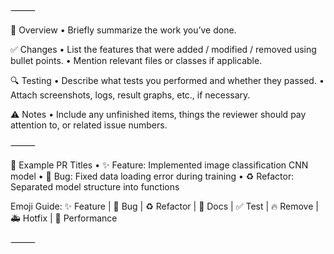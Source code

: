 ⸻

📌 Overview
	•	Briefly summarize the work you’ve done.

✅ Changes
	•	List the features that were added / modified / removed using bullet points.
	•	Mention relevant files or classes if applicable.

🔍 Testing
	•	Describe what tests you performed and whether they passed.
	•	Attach screenshots, logs, result graphs, etc., if necessary.

⚠️ Notes
	•	Include any unfinished items, things the reviewer should pay attention to, or related issue numbers.

⸻

📝 Example PR Titles
	•	✨ Feature: Implemented image classification CNN model
	•	🐛 Bug: Fixed data loading error during training
	•	♻️ Refactor: Separated model structure into functions

Emoji Guide: ✨ Feature | 🐛 Bug | ♻️ Refactor | 📝 Docs | ✅ Test | 🔥 Remove | 🚑 Hotfix | 🚀 Performance

⸻